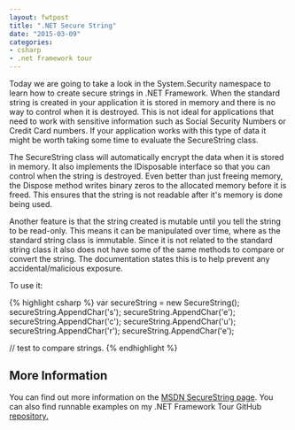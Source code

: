 ```yaml
---
layout: fwtpost
title: ".NET Secure String"
date: "2015-03-09"
categories:
- csharp
- .net framework tour
---
```



Today we are going to take a look in the System.Security namespace to learn how to create secure strings in .NET Framework.  When the standard string is created in your application it is stored in memory and there is no way to control when it is destroyed.  This is not ideal for applications that need to work with sensitive information such as Social Security Numbers or Credit Card numbers.  If your application works with this type of data it might be worth taking some time to evaluate the SecureString class.

The SecureString class will automatically encrypt the data when it is stored in memory.   It also implements the IDisposable interface so that you can control when the string is destroyed.  Even better than just freeing memory, the Dispose method writes binary zeros to the allocated memory before it is freed.  This ensures that the string is not readable after it's memory is done being used.

Another feature is that the string created is mutable until you tell the string to be read-only.  This means it can be manipulated over time, where as the standard string class is immutable.  Since it is not related to the standard string class it also does not have some of the same methods to compare or convert the string.  The documentation states this is to help prevent any accidental/malicious exposure.

To use it:

{% highlight csharp %}
var secureString = new SecureString();
secureString.AppendChar('s');
secureString.AppendChar('e');
secureString.AppendChar('c');
secureString.AppendChar('u');
secureString.AppendChar('r');
secureString.AppendChar('e');

// test to compare strings.
{% endhighlight %}

## More Information
You can find out more information on the [MSDN SecureString page](https://msdn.microsoft.com/en-us/library/system.security.securestring%28v=vs.110%29.aspx).   You can also find runnable examples on my .NET Framework Tour GitHub [repository.](https://github.com/jsturtevant/DotNetTour)
